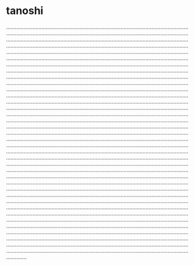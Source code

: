 # tanoshi
..........................................................................................................................................................................................................................................................................................................................................................................................................................................................................................................................................................................................................................................................................................................................................................................................................................................................................................................................................................................................................................................................................................................................................................................................................................................................................................................................................................................................................................................................................................................................................................................................................................................................................................................................................................................................................................................................................................................................................................................................................................................................................................................................................................................................................................................................................................................................................................................................................................................................................................................................................................................................................................................................................................................................................................................................................................................................................................................................................................................................................................................................................................................................................................................................................................................................................................................................................................................................................................................................................................................................................................................................................................................................................................................................................................................................................................................................................................................................................................................................................................................................................................................................................................................................................................................................................................................................................................................................................................................................................................................................................................................................................................................................................................................................................................................................